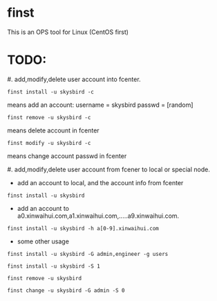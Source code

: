 finst
=====
This is an OPS tool for Linux (CentOS first)

TODO:
====

#. add,modify,delete user account into fcenter.
  
   ``finst install -u skysbird -c``

   means add an account:
	username = skysbird
	passwd = [random]

  ``finst remove -u skysbird -c``

  means delete account in fcenter

  
  ``finst modify -u skysbird -c``

  means change account passwd in fcenter
	

#. add,modify,delete user account from fcener to local or special node.

  - add an account to local, and the account info from fcenter

  ``finst install -u skysbird ``

  - add an account to a0.xinwaihui.com,a1.xinwaihui.com,.....a9.xinwaihui.com.

  ``finst install -u skysbird -h a[0-9].xinwaihui.com``

  - some other usage
 
  ``finst install -u skysbird -G admin,engineer -g users``

  ``finst install -u skysbird -S 1``

  ``finst remove -u skysbird``

  ``finst change -u skysbird -G admin -S 0 ``




